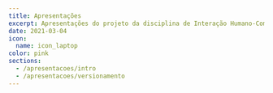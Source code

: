 ```yaml
---
title: Apresentações
excerpt: Apresentações do projeto da disciplina de Interação Humano-Computador
date: 2021-03-04
icon:
  name: icon_laptop
color: pink
sections:
  - /apresentacoes/intro
  - /apresentacoes/versionamento
---
```


